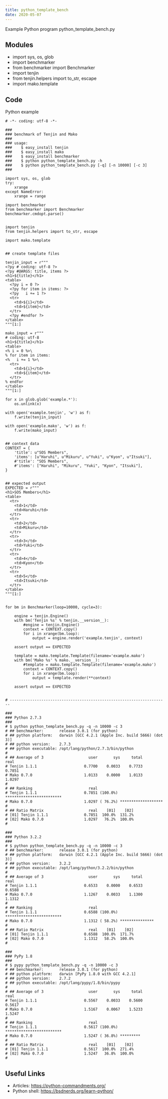 ```yaml
---
title: python_template_bench
date: 2020-05-07
---
```

Example Python program python_template_bench.py

## Modules

* import sys, os, glob
* import benchmarker
* from benchmarker import Benchmarker
* import tenjin
* from tenjin.helpers import to_str, escape
* import mako.template

## Code

Python example

    # -*- coding: utf-8 -*-
    
    ###
    ### benchmark of Tenjin and Mako
    ###
    ### usage:
    ###    $ easy_install tenjin
    ###    $ easy_install mako
    ###    $ easy_install benchmarker
    ###    $ python python_template_bench.py -h
    ###    $ python python_template_bench.py [-q] [-n 10000] [-c 3]
    ###
    
    import sys, os, glob
    try:
        xrange
    except NameError:
        xrange = range
    
    import benchmarker
    from benchmarker import Benchmarker
    benchmarker.cmdopt.parse()
    
    
    import tenjin
    from tenjin.helpers import to_str, escape
    
    import mako.template
    
    
    ## create template files
    
    tenjin_input = r"""
    <?py # coding: utf-8 ?>
    <?py #@ARGS: title, items ?>
    <h1>${title}</h1>
    <table>
      <?py i = 0 ?>
      <?py for item in items: ?>
      <?py   i += 1 ?>
      <tr>
        <td>${i}</td>
        <td>${item}</td>
      </tr>
      <?py #endfor ?>
    </table>
    """[1:]
    
    mako_input = r"""
    # coding: utf-8
    <h1>${title}</h1>
    <table>
    <% i = 0 %>\
    % for item in items:
    <%   i += 1 %>\
      <tr>
        <td>${i}</td>
        <td>${item}</td>
      </tr>
    % endfor
    </table>
    """[1:]
    
    for x in glob.glob('example.*'):
        os.unlink(x)
    
    with open('example.tenjin', 'w') as f:
        f.write(tenjin_input)
    
    with open('example.mako', 'w') as f:
        f.write(mako_input)
    
    
    ## context data
    CONTEXT = {
        'title': u"SOS Members",
        'items': [u"Haruhi", u"Mikuru", u"Yuki", u"Kyon", u"Itsuki"],
        #'title': "SOS Members",
        #'items': ["Haruhi", "Mikuru", "Yuki", "Kyon", "Itsuki"],
    }
    
    
    ## expected output
    EXPECTED = r"""
    <h1>SOS Members</h1>
    <table>
      <tr>
        <td>1</td>
        <td>Haruhi</td>
      </tr>
      <tr>
        <td>2</td>
        <td>Mikuru</td>
      </tr>
      <tr>
        <td>3</td>
        <td>Yuki</td>
      </tr>
      <tr>
        <td>4</td>
        <td>Kyon</td>
      </tr>
      <tr>
        <td>5</td>
        <td>Itsuki</td>
      </tr>
    </table>
    """[1:]
    
    
    for bm in Benchmarker(loop=10000, cycle=3):
    
        engine = tenjin.Engine()
        with bm('Tenjin %s' % tenjin.__version__):
            #engine = tenjin.Engine()
            context = CONTEXT.copy()
            for i in xrange(bm.loop):
                output = engine.render('example.tenjin', context)
    
        assert output == EXPECTED
    
        template = mako.template.Template(filename='example.mako')
        with bm('Mako %s' % mako.__version__):
            #template = mako.template.Template(filename='example.mako')
            context = CONTEXT.copy()
            for i in xrange(bm.loop):
                output = template.render(**context)
    
        assert output == EXPECTED
    
    
    # ----------------------------------------------------------------------
    
    ###
    ### Python 2.7.3
    ###
    # $ python python_template_bench.py -q -n 10000 -c 3
    # ## benchmarker:       release 3.0.1 (for python)
    # ## python platform:   darwin [GCC 4.2.1 (Apple Inc. build 5666) (dot 3)]
    # ## python version:    2.7.3
    # ## python executable: /opt/lang/python/2.7.3/bin/python
    #
    # ## Average of 3                    user       sys     total      real
    # Tenjin 1.1.1                     0.7700    0.0033    0.7733    0.7851
    # Mako 0.7.0                       1.0133    0.0000    1.0133    1.0297
    #
    # ## Ranking                         real
    # Tenjin 1.1.1                     0.7851 (100.0%) *************************
    # Mako 0.7.0                       1.0297 ( 76.2%) *******************
    #
    # ## Ratio Matrix                    real    [01]    [02]
    # [01] Tenjin 1.1.1                0.7851  100.0%  131.2%
    # [02] Mako 0.7.0                  1.0297   76.2%  100.0%
    #
    
    ###
    ### Python 3.2.2
    ###
    # $ python python_template_bench.py -q -n 10000 -c 3
    # ## benchmarker:       release 3.0.1 (for python)
    # ## python platform:   darwin [GCC 4.2.1 (Apple Inc. build 5666) (dot 3)]
    # ## python version:    3.2.2
    # ## python executable: /opt/lang/python/3.2.2/bin/python
    #
    # ## Average of 3                    user       sys     total      real
    # Tenjin 1.1.1                     0.6533    0.0000    0.6533    0.6588
    # Mako 0.7.0                       1.1267    0.0033    1.1300    1.1312
    #
    # ## Ranking                         real
    # Tenjin 1.1.1                     0.6588 (100.0%) *************************
    # Mako 0.7.0                       1.1312 ( 58.2%) ***************
    #
    # ## Ratio Matrix                    real    [01]    [02]
    # [01] Tenjin 1.1.1                0.6588  100.0%  171.7%
    # [02] Mako 0.7.0                  1.1312   58.2%  100.0%
    #
    
    ###
    ### PyPy 1.8
    ###
    # $ pypy python_template_bench.py -q -n 10000 -c 3
    # ## benchmarker:       release 3.0.1 (for python)
    # ## python platform:   darwin [PyPy 1.8.0 with GCC 4.2.1]
    # ## python version:    2.7.2
    # ## python executable: /opt/lang/pypy/1.8/bin/pypy
    #
    # ## Average of 3                    user       sys     total      real
    # Tenjin 1.1.1                     0.5567    0.0033    0.5600    0.5617
    # Mako 0.7.0                       1.5167    0.0067    1.5233    1.5247
    #
    # ## Ranking                         real
    # Tenjin 1.1.1                     0.5617 (100.0%) *************************
    # Mako 0.7.0                       1.5247 ( 36.8%) *********
    #
    # ## Ratio Matrix                    real    [01]    [02]
    # [01] Tenjin 1.1.1                0.5617  100.0%  271.4%
    # [02] Mako 0.7.0                  1.5247   36.8%  100.0%
    #
    

## Useful Links

- Articles: https://python-commandments.org/
- Python shell: https://bsdnerds.org/learn-python/
